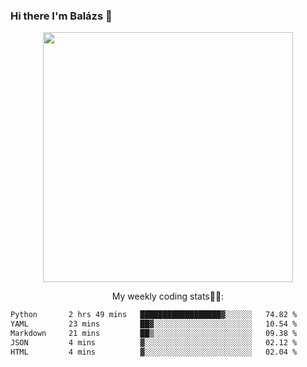 ### Hi there I'm Balázs 👋
  
<p align="center">
  <img width="400" src="https://github-readme-stats.vercel.app/api/top-langs/?username=bkutasi&size_weight=0.5&count_weight=0.5&hide=jupyter%20notebook&layout=compact&theme=tokyonight">
</p>
<p align="center">
My weekly coding stats👨‍💻:
</p>
<!--START_SECTION:waka-->

```txt
Python       2 hrs 49 mins   ██████████████████▓░░░░░░   74.82 %
YAML         23 mins         ██▓░░░░░░░░░░░░░░░░░░░░░░   10.54 %
Markdown     21 mins         ██▒░░░░░░░░░░░░░░░░░░░░░░   09.38 %
JSON         4 mins          ▓░░░░░░░░░░░░░░░░░░░░░░░░   02.12 %
HTML         4 mins          ▓░░░░░░░░░░░░░░░░░░░░░░░░   02.04 %
```

<!--END_SECTION:waka-->



<!--
**bkutasi/bkutasi** is a ✨ _special_ ✨ repository because its `README.md` (this file) appears on your GitHub profile.

Here are some ideas to get you started:

- 🔭 I’m currently working on ...
- 🌱 I’m currently learning ...
- 👯 I’m looking to collaborate on ...
- 🤔 I’m looking for help with ...
- 💬 Ask me about ...
- 📫 How to reach me: ...
- 😄 Pronouns: ...
- ⚡ Fun fact: ...
-->
